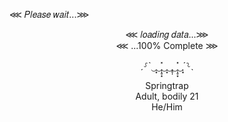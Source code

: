 
<!--
**Rott3nH34rts/Rott3nH34rts** is a ✨ _special_ ✨ repository because its `README.md` (this file) appears on your GitHub profile.

Here are some ideas to get you started:

- 🔭 I’m currently working on ...
- 🌱 I’m currently learning ...
- 👯 I’m looking to collaborate on ...
- 🤔 I’m looking for help with ...
- 💬 Ask me about ...
- 📫 How to reach me: ...
- 😄 Pronouns: ...
- ⚡ Fun fact: ...
-->
⋘ 𝑃𝑙𝑒𝑎𝑠𝑒 𝑤𝑎𝑖𝑡...⋙

 </div> <div align="center">         ⋘ 𝑙𝑜𝑎𝑑𝑖𝑛𝑔 𝑑𝑎𝑡𝑎...⋙‎ 
 </div> <div align="center"> ‎‎‎‎‎‎‎⋘ ...100% Complete ⋙‎

ˏ⸉ˋ‿̩͙‿̩̩̥͙̽‿̩͙‿̩̥̩‿̩̩̥͙̽‿̩͙ˊ⸊ˎ
       
 </div> <div align="center">    Springtrap
           </div> <div align="center">       Adult, bodily 21
</div> <div align="center"> He/Him
